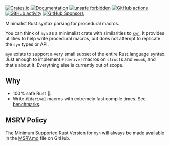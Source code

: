 [![Crates.io](https://img.shields.io/crates/v/myn)](https://crates.io/crates/myn "Crates.io version")
[![Documentation](https://img.shields.io/docsrs/myn)](https://docs.rs/myn "Documentation")
[![unsafe forbidden](https://img.shields.io/badge/unsafe-forbidden-success.svg)](https://github.com/rust-secure-code/safety-dance/)
[![GitHub actions](https://img.shields.io/github/actions/workflow/status/parasyte/myn/ci.yml?branch=main)](https://github.com/parasyte/myn/actions "CI")
[![GitHub activity](https://img.shields.io/github/last-commit/parasyte/myn)](https://github.com/parasyte/myn/commits "Commit activity")
[![GitHub Sponsors](https://img.shields.io/github/sponsors/parasyte)](https://github.com/sponsors/parasyte "Sponsors")

Minimalist Rust syntax parsing for procedural macros.

You can think of `myn` as a minimalist crate with similarities to [`syn`](https://docs.rs/syn). It provides utilities to help write procedural macros, but does not attempt to replicate the `syn` types or API.

`myn` exists to support a very small subset of the entire Rust language syntax. Just enough to implement `#[derive]` macros on `struct`s and `enum`s, and that's about it. Everything else is currently out of scope.

## Why

- 100% safe Rust 🦀.
- Write `#[derive]` macros with extremely fast compile times. See [benchmarks](./benchmark.md).

## MSRV Policy

The Minimum Supported Rust Version for `myn` will always be made available in the [MSRV.md](./MSRV.md) file on GitHub.
